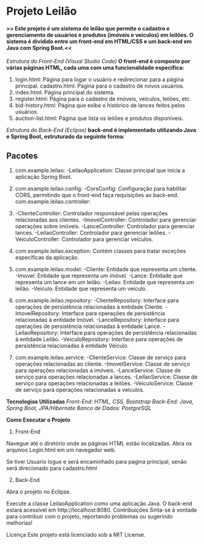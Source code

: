 # Projeto Leilão

#### >> Este projeto é um sistema de leilão que permite o cadastro e gerenciamento de usuários e produtos (imóveis e veículos) em leilões. O sistema é dividido entre um front-end em HTML/CSS e um back-end em Java com Spring Boot.<<

*Estrutura do Front-End (Visual Studio Code)*
**O front-end é composto por várias páginas HTML, cada uma com uma funcionalidade específica:**

1. login.html: Página para logar o usuário e redirecionar para a página principal.
cadastro.html: Página para o cadastro de novos usuários.
2. index.html: Página principal do sistema.
3. register.html: Página para o cadastro de imóveis, veículos, leilões, etc.
4. bid-history.html: Página que exibe o histórico de lances feitos pelos usuários.
5. auction-list.html: Página que lista os leilões e produtos disponíveis.

*Estrutura do Back-End (Eclipse)*
**back-end é implementado utilizando Java e Spring Boot, estruturado da seguinte forma:**

## Pacotes
1. com.example.leilao:
-LeilaoApplication: Classe principal que inicia a aplicação Spring Boot.

2. com.example.leilao.config: 
-CorsConfig: Configuração para habilitar CORS, permitindo que o front-end faça requisições ao back-end.
com.example.leilao.controller:

3. -ClienteController: Controlador responsável pelas operações relacionadas aos clientes.
-ImovelController: Controlador para gerenciar operações sobre imóveis.
-LanceController: Controlador para gerenciar lances.
-LeilaoController: Controlador para gerenciar leilões.
-VeiculoController: Controlador para gerenciar veículos.

4. com.example.leilao.exception: Contém classes para tratar exceções específicas da aplicação.

5. com.example.leilao.model:
-Cliente: Entidade que representa um cliente.
-Imovel: Entidade que representa um imóvel.
-Lance: Entidade que representa um lance em um leilão.
-Leilao: Entidade que representa um leilão.
-Veiculo: Entidade que representa um veículo.

6. com.example.leilao.repository:
-ClienteRepository: Interface para operações de persistência relacionadas à entidade Cliente.
-ImovelRepository: Interface para operações de persistência relacionadas à entidade Imóvel.
-LanceRepository: Interface para operações de persistência relacionadas à entidade Lance.
-LeilaoRepository: Interface para operações de persistência relacionadas à entidade Leilão.
-VeiculoRepository: Interface para operações de persistência relacionadas à entidade Veículo.

7. com.example.leilao.service:
-ClienteService: Classe de serviço para operações relacionadas ao cliente.
-ImovelService: Classe de serviço para operações relacionadas a imóveis.
-LanceService: Classe de serviço para operações relacionadas a lances.
-LeilaoService: Classe de serviço para operações relacionadas a leilões.
-VeiculoService: Classe de serviço para operações relacionadas a veículos.

**Tecnologias Utilizadas**
*Front-End: HTML, CSS, Bootstrap*
*Back-End: Java, Spring Boot, JPA/Hibernate*
*Banco de Dados: PostgreSQL*

**Como Executar o Projeto**

1. Front-End

Navegue até o diretório onde as páginas HTML estão localizadas.
Abra os arquivos Login.html em um navegador web.

Se tiver Usuario logue e será encaminhado para pagina principal, senão será direcionado para cadastro.html

2. Back-End

Abra o projeto no Eclipse.

Execute a classe LeilaoApplication como uma aplicação Java.
O back-end estará acessível em http://localhost:8080.
Contribuições
Sinta-se à vontade para contribuir com o projeto, reportando problemas ou sugerindo melhorias!

Licença
Este projeto está licenciado sob a MIT License.